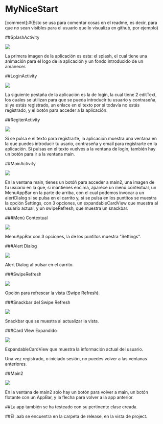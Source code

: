 # MyNiceStart

[comment]:#(Esto se usa para comentar cosas en el readme, es decir,
 para que no sean visibles para el usuario que lo visualiza en github, por ejemplo)

 ##SplashActivity

 ![](img/trueSplash.png)
 
 La primera imagen de la aplicación es esta: el splash, el cual tiene una animación 
 para el logo de la aplicación y un fondo introducido de un amanecer.

 ##LoginActivity

 ![](img/trueLogin.png)
 
 La siguiente pestaña de la aplicación es la de login, la cual tiene 2 editText, 
 los cuales se utilizan para que se pueda introducir tu usuario y contraseña, 
 si ya estás registrado, un enlace en el texto por si todavía no estás registrado,
 y el botón para acceder a la aplicación.

 ##RegiterActivity

 ![](img/register.png)
 
 Si se pulsa e el texto para registrarte, la aplicación muestra una ventana en la que
 puedes introducir tu usario, contraseña y email para registrarte en la aplicación.
 Si pulsas en el texto vuelves a la ventana de login; también hay un botón para ir a la
 ventana main.

 ##MainActivity

 ![](img/imagenMain.png)
 
 En la ventana main, tienes un botóń para acceder a main2, una imagen de tu usuario en
 la que, si mantienes encima, aparece un menú contextual, un MenuAppBar en la parte de arriba,
 con el cual podemos invocar a un alertDIalog si se pulsa en el carrito y, si se pulsa en
 los puntitos se muestra la opción Settings, con 3 opciones, un expandableCardView que
 muestra al usuario actual, y un swipeRefresh, que muestra un snackbar.

 ###Menú Contextual

 ![](img/MenuContextual.png)

 MenuAppBar con 3 opciones, la de los puntitos muestra "Settings".

 ###Alert Dialog

 ![](img/AlertDialog.png)

 Alert Dialog al pulsar en el carrito.

 ###SwipeRefresh

 ![](img/SwipeRefresh.png)

 Opción para refrescar la vista (Swipe Refresh).

 ###Snackbar del Swipe Refresh

 ![](img/SwipeRefreshSnackBar.png)

 Snackbar que se muestra al actualizar la vista.

 ###Card VIew Expandido

 ![](img/ExpandableCardView.png)

 ExpandableCardView que muestra la información actual del usuario.

 Una vez registrado, o iniciado sesión, no puedes volver a las ventanas anteriores.

 ##Main2

 ![](img/main2BottomAppBar.png)
  
 En la ventana de main2 solo hay un botón para volver a main, un botón flotante con un
 AppBar, y la flecha para volver a la app anterior.

 ##La app también se ha testeado con su pertinente clase creada.

 ##El .aab se encuentra en la carpeta de release, en la vista de project.